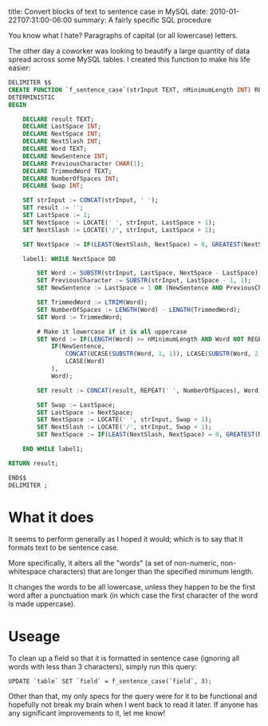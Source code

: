 title: Convert blocks of text to sentence case in MySQL
date: 2010-01-22T07:31:00-06:00
summary: A fairly specific SQL procedure

You know what I hate?  Paragraphs of capital (or all lowercase) letters.

The other day a coworker was looking to beautify a large quantity of data spread across some MySQL tables.  I created this function to make his life easier:

```sql
DELIMITER $$
CREATE FUNCTION `f_sentence_case`(strInput TEXT, nMinimumLength INT) RETURNS TEXT
DETERMINISTIC
BEGIN

	DECLARE result TEXT;
	DECLARE LastSpace INT;
	DECLARE NextSpace INT;
	DECLARE NextSlash INT;
	DECLARE Word TEXT;
	DECLARE NewSentence INT;
	DECLARE PreviousCharacter CHAR(1);
	DECLARE TrimmedWord TEXT;
	DECLARE NumberOfSpaces INT;
	DECLARE Swap INT;

	SET strInput := CONCAT(strInput, ' ');
	SET result := '';
	SET LastSpace := 1;
	SET NextSpace := LOCATE(' ', strInput, LastSpace + 1);
	SET NextSlash := LOCATE('/', strInput, LastSpace + 1);

	SET NextSpace := IF(LEAST(NextSlash, NextSpace) = 0, GREATEST(NextSlash, NextSpace), LEAST(NextSlash, NextSpace));

	label1: WHILE NextSpace DO

		SET Word := SUBSTR(strInput, LastSpace, NextSpace - LastSpace);
		SET PreviousCharacter := SUBSTR(strInput, LastSpace - 1, 1);
		SET NewSentence := LastSpace = 1 OR (NewSentence AND PreviousCharacter = ' ') OR PreviousCharacter IN('.', '!', '?');

		SET TrimmedWord := LTRIM(Word);
		SET NumberOfSpaces := LENGTH(Word) - LENGTH(TrimmedWord);
		SET Word := TrimmedWord;

		# Make it lowercase if it is all uppercase
		SET Word := IF(LENGTH(Word) >= nMinimumLength AND Word NOT REGEXP '[0-9]',
			IF(NewSentence,
				CONCAT(UCASE(SUBSTR(Word, 1, 1)), LCASE(SUBSTR(Word, 2, LENGTH(Word) - 1))),
				LCASE(Word)
			),
			Word);

		SET result := CONCAT(result, REPEAT(' ', NumberOfSpaces), Word);

		SET Swap := LastSpace;
		SET LastSpace := NextSpace;
		SET NextSpace := LOCATE(' ', strInput, Swap + 1);
		SET NextSlash := LOCATE('/', strInput, Swap + 1);
		SET NextSpace := IF(LEAST(NextSlash, NextSpace) = 0, GREATEST(NextSlash, NextSpace), LEAST(NextSlash, NextSpace));

	END WHILE label1;

RETURN result;

END$$
DELIMITER ;
```

# What it does

It seems to perform generally as I hoped it would; which is to say that it formats text to be sentence case.

More specifically, it alters all the "words" (a set of non-numeric, non-whitespace characters) that are longer than the specified minimum length.

It changes the words to be all lowercase, unless they happen to be the first word after a punctuation mark (in which case the first character of the word is made uppercase).

# Useage

To clean up a field so that it is formatted in sentence case (ignoring all words with less than 3 characters), simply run this query:

```
UPDATE `table` SET `field` = f_sentence_case(`field`, 3);
```

Other than that, my only specs for the query were for it to be functional and hopefully not break my brain when I went back to read it later.  If anyone has any significant improvements to it, let me know!
